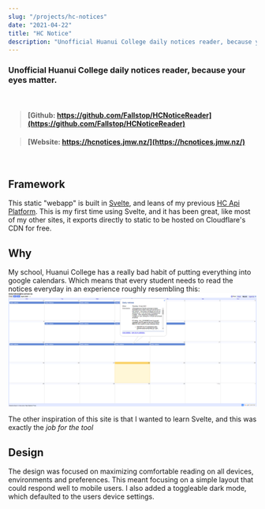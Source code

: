 ```yaml
---
slug: "/projects/hc-notices"
date: "2021-04-22"
title: "HC Notice"
description: "Unofficial Huanui College daily notices reader, because your eyes matter."
---
```


### Unofficial Huanui College daily notices reader, because your eyes matter.

<br/>

> #### [Github: https://github.com/Fallstop/HCNoticeReader](https://github.com/Fallstop/HCNoticeReader)

> #### [Website: https://hcnotices.jmw.nz/](https://hcnotices.jmw.nz/)

<br/>

## Framework

This static "webapp" is built in [Svelte](https://svelte.dev/), and leans of my previous [HC Api Platform](/projects/hc-tools). This is my first time using Svelte, and it has been great, like most of my other sites, it exports directly to static to be hosted on Cloudflare's CDN for free.

## Why
My school, Huanui College has a really bad habit of putting everything into google calendars. Which means that every student needs to read the notices everyday in an experience roughly resembling this:
![Tiny Box with a lot of text inside](./CalanderScreenshot.png)

The other inspiration of this site is that I wanted to learn Svelte, and this was exactly the *job for the tool*

## Design

The design was focused on maximizing comfortable reading on all devices, environments and preferences. This meant focusing on a simple layout that could respond well to mobile users. I also added a toggleable dark mode, which defaulted to the users device settings.
